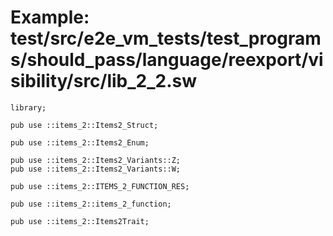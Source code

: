 # Example: test/src/e2e_vm_tests/test_programs/should_pass/language/reexport/visibility/src/lib_2_2.sw

```sway
library;

pub use ::items_2::Items2_Struct;

pub use ::items_2::Items2_Enum;

pub use ::items_2::Items2_Variants::Z;
pub use ::items_2::Items2_Variants::W;

pub use ::items_2::ITEMS_2_FUNCTION_RES;

pub use ::items_2::items_2_function;

pub use ::items_2::Items2Trait;

```
